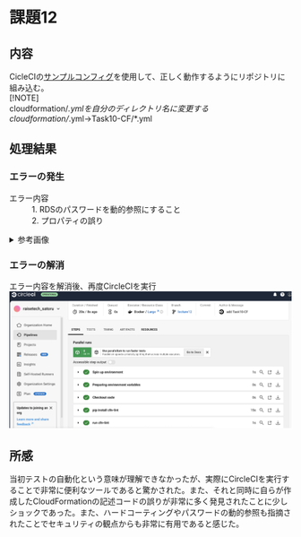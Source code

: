 # 課題12  
## 内容  
CicleCIの[サンプルコンフィグ](sample-config.yml)を使用して、正しく動作するようにリポジトリに組み込む。  
[!NOTE]    
cloudformation/*.ymlを自分のディレクトリ名に変更する  
cloudformation/*.yml→Task10-CF/*.yml    
## 処理結果  
### エラーの発生 
<dl> 
 <dt>エラー内容</dt>
 <dd>1. RDSのパスワードを動的参照にすること</dd>
 <dd>2. プロパティの誤り</dd>
</dl>  
<details><summary>参考画像</summary>
  
```rb
![エラー](img3/lecture12-1.png)
```
</details>  

### エラーの解消  
エラー内容を解消後、再度CircleCIを実行  
![成功](img3/lecture12-2.png)  
## 所感  
当初テストの自動化という意味が理解できなかったが、実際にCircleCIを実行することで非常に便利なツールであると驚かされた。また、それと同時に自らが作成したCloudFormationの記述コードの誤りが非常に多く発見されたことに少しショックであった。また、ハードコーティングやパスワードの動的参照も指摘されたことでセキュリティの観点からも非常に有用であると感じた。